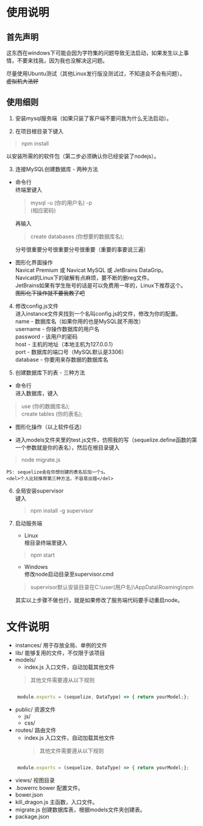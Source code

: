# 使用说明
## 首先声明
这东西在windows下可能会因为字符集的问题导致无法启动，如果发生以上事情，不要来找我，因为我也没解决这问题。

尽量使用Ubuntu测试（其他Linux发行版没测试过，不知道会不会有问题）。  
<del>虚拟机大法好</del>
## 使用细则
1. 安装mysql服务端（如果只装了客户端不要问我为什么无法启动）。

2. 在项目根目录下键入
> npm install

  以安装所需的的软件包（第二步必须确认你已经安装了nodejs）。

3. 连接MySQL创建数据库 - 两种方法
  * 命令行  
    终端里键入
    >mysql -u (你的用户名) -p  
    (相应密码)  

    再输入
    >create databases (你想要的数据库名);  

    分号很重要分号很重要分号很重要（重要的事要说三遍）

  * 图形化界面操作  
      Navicat Premium 或 Navicat MySQL 或 JetBrains DataGrip。  
      Navicat的Linux下的破解有点麻烦，要不断的删reg文件。  
      JetBrains如果有学生账号的话是可以免费用一年的，Linux下推荐这个。  
      <del>图形化下操作就不要我教了吧</del>

4. 修改config.js文件  
   进入instance文件夹找到一个名叫config.js的文件，修改为你的配置。  
   name - 数据库名（如果你用的也是MySQL就不用改）  
   username - 你操作数据库的用户名  
   password - 该用户的密码  
   host - 主机的地址（本地主机为127.0.0.1）  
   port - 数据库的端口号（MySQL默认是3306）  
   database - 你要用来存数据的数据库名

5. 创建数据库下的表 - 三种方法
  * 命令行  
  进入数据库，键入
  > use (你的数据库名);  
    create tables (你的表名);  

  * 图形化操作（以上软件任选）

  * 进入models文件夹里的test.js文件，仿照我的写（sequelize.define函数的第一个参数就是你的表名），然后在根目录键入
  > node migrate.js

    PS: sequelize会在你想创建的表名后加一个s。  
    <del>个人比较推荐第三种方法，不容易出错</del>
6. 全局安装supervisor  
    键入
    > npm install -g supervisor

7. 启动服务端
   * Linux  
   根目录终端里键入
   > npm start

   * Windows  
   修改node启动目录至supervisor.cmd
   > supervisor默认安装目录在C:\user\(用户名)\AppData\Roaming\npm

     其实以上步骤不做也行，就是如果修改了服务端代码要手动重启node。

# 文件说明

* instances/  用于存放全局、单例的文件  
* lib/ 能够复用的文件，不仅限于该项目      
* models/   
    - index.js 入口文件，自动加载其他文件     
    > 其他文件需要遵从以下规则   

``` javascript  

    module.exports = (sequelize, DataType) => { return yourModel;};

```


* public/ 资源文件  
   - js/   
   - css/   
* routes/      路由文件
    - index.js 入口文件，自动加载其他文件
      > 其他文件需要遵从以下规则   

``` javascript

    module.exports = (sequelize, DataType) => { return yourModel;};

```
* views/   视图目录
* .bowerrc    bower 配置文件。
* bower.json
* kill_dragon.js 主函数，入口文件。
* migrate.js 创建数据库表，根据models文件夹创建表。
* package.json
